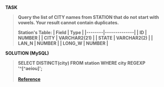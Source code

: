 [comment]: <> (Written: 23-Mar-2020)

<b>TASK<b>
> Query the list of CITY names from STATION that do not start with vowels. Your result cannot contain duplicates.
>
> Station's Table: 
> | Field  | Type         |
> |--------|--------------|
> | ID     | NUMBER       |
> | CITY   | VARCHAR2(21) |
> | STATE  | VARCHAR2(2)  |
> | LAN_N  | NUMBER       |
> | LONG_W | NUMBER       |

<b>SOLUTION (MySQL)</b>
> SELECT DISTINCT(city) FROM station WHERE city REGEXP '^[^aeiou]';<br><br>
> [Reference](https://www.tutorialspoint.com/mysql/mysql-regexps.htm)
